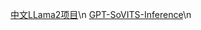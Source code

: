 [中文LLama2项目](https://github.com/ymcui/Chinese-LLaMA-Alpaca-2)\n
[GPT-SoVITS-Inference](https://github.com/X-T-E-R/GPT-SoVITS-Inference)\n
